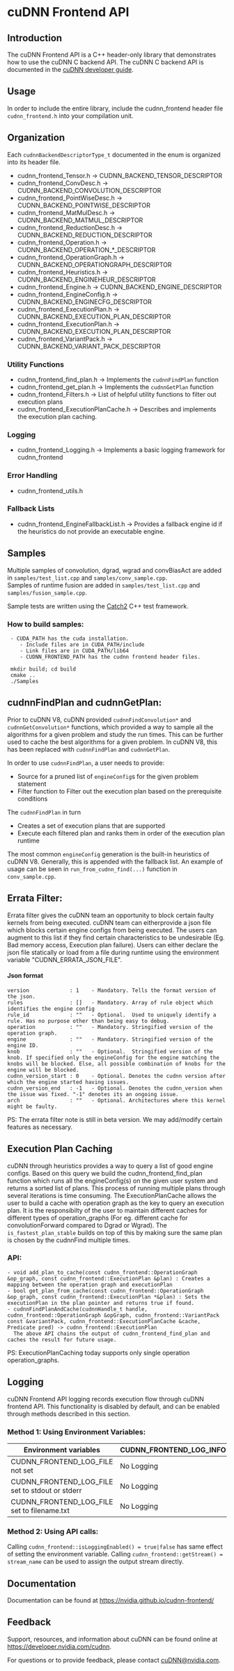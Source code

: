 # cuDNN Frontend API

## Introduction
The cuDNN Frontend API is a C++ header-only library that demonstrates how to use the cuDNN C backend API. The cuDNN C backend API is documented in the [cuDNN developer guide](https://docs.nvidia.com/deeplearning/cudnn/developer-guide/index.html). 

## Usage
In order to include the entire library, include the cudnn_frontend header file `cudnn_frontend.h` into your compilation unit.

## Organization
Each `cudnnBackendDescriptorType_t` documented in the enum is organized into its header file.
- cudnn_frontend_Tensor.h         -> CUDNN_BACKEND_TENSOR_DESCRIPTOR
- cudnn_frontend_ConvDesc.h       -> CUDNN_BACKEND_CONVOLUTION_DESCRIPTOR
- cudnn_frontend_PointWiseDesc.h  -> CUDNN_BACKEND_POINTWISE_DESCRIPTOR
- cudnn_frontend_MatMulDesc.h     -> CUDNN_BACKEND_MATMUL_DESCRIPTOR
- cudnn_frontend_ReductionDesc.h  -> CUDNN_BACKEND_REDUCTION_DESCRIPTOR
- cudnn_frontend_Operation.h      -> CUDNN_BACKEND_OPERATION_*_DESCRIPTOR
- cudnn_frontend_OperationGraph.h -> CUDNN_BACKEND_OPERATIONGRAPH_DESCRIPTOR
- cudnn_frontend_Heuristics.h     -> CUDNN_BACKEND_ENGINEHEUR_DESCRIPTOR
- cudnn_frontend_Engine.h         -> CUDNN_BACKEND_ENGINE_DESCRIPTOR
- cudnn_frontend_EngineConfig.h   -> CUDNN_BACKEND_ENGINECFG_DESCRIPTOR
- cudnn_frontend_ExecutionPlan.h  -> CUDNN_BACKEND_EXECUTION_PLAN_DESCRIPTOR
- cudnn_frontend_ExecutionPlan.h  -> CUDNN_BACKEND_EXECUTION_PLAN_DESCRIPTOR
- cudnn_frontend_VariantPack.h    -> CUDNN_BACKEND_VARIANT_PACK_DESCRIPTOR

### Utility Functions
- cudnn_frontend_find_plan.h          -> Implements the `cudnnFindPlan` function
- cudnn_frontend_get_plan.h           -> Implements the `cudnnGetPlan` function
- cudnn_frontend_Filters.h            -> List of helpful utility functions to filter out execution plans
- cudnn_frontend_ExecutionPlanCache.h -> Describes and implements the execution plan caching.

### Logging
- cudnn_frontend_Logging.h -> Implements a basic logging framework for cudnn_frontend

### Error Handling 
- cudnn_frontend_utils.h

### Fallback Lists
- cudnn_frontend_EngineFallbackList.h -> Provides a fallback engine id if the heuristics do not provide an executable engine.

## Samples
Multiple samples of convolution, dgrad, wgrad and convBiasAct are added in `samples/test_list.cpp` and `samples/conv_sample.cpp`.  
Samples of runtime fusion are added in `samples/test_list.cpp` and `samples/fusion_sample.cpp`.  

Sample tests are written using the [Catch2](https://github.com/catchorg/Catch2) C++ test framework.

### How to build samples:
     - CUDA_PATH has the cuda installation. 
        - Include files are in CUDA_PATH/include
        - Link files are in CUDA_PATH/lib64
        - CUDNN_FRONTEND_PATH has the cudnn frontend header files.

     mkdir build; cd build
     cmake ..
     ./Samples
    
## cudnnFindPlan and cudnnGetPlan:
Prior to cuDNN V8, cuDNN provided `cudnnFindConvolution*` and `cudnnGetConvolution*` functions, which provided a way to sample all the algorithms for a given problem and study the run times. This can be further used to cache the best algorithms for a given problem.  In cuDNN V8, this has been replaced with `cudnnFindPlan` and `cudnnGetPlan`.

In order to use `cudnnFindPlan`, a user needs to provide:
- Source for a pruned list of `engineConfig`s for the given problem statement
- Filter function to Filter out the execution plan based on the prerequisite conditions

The `cudnnFindPlan` in turn
- Creates a set of execution plans that are supported
- Execute each filtered plan and ranks them in order of the execution plan runtime

The most common `engineConfig` generation is the built-in heuristics of cuDNN V8. Generally, this is appended with the fallback list. An example of usage can be seen in `run_from_cudnn_find(...)` function in `conv_sample.cpp`.

## Errata Filter:
Errata filter gives the cuDNN team an opportunity to block certain faulty kernels from being executed. cuDNN team can eitherprovide a json file which blocks certain engine configs from being executed. The users can augment to this list if they find certain characteristics to be undesirable (Eg. Bad memory access, Execution plan failure). Users can either declare the json file statically or load from a file during runtime using the environment variable "CUDNN_ERRATA_JSON_FILE".

#### Json format
    version             : 1    - Mandatory. Tells the format version of the json.
    rules               : []   - Mandatory. Array of rule object which identifies the engine config
    rule_id             : ""   - Optional.  Used to uniquely identify a rule. Has no purpose other than being easy to debug.
    operation           : ""   - Mandatory. Stringified version of the operation graph.
    engine              : ""   - Mandatory. Stringified version of the engine ID.
    knob                : ""   - Optional.  Stringified version of the knob. If specified only the engineConfig for the engine matching the knobs will be blocked. Else, all possible combination of knobs for the engine will be blocked.
    cudnn_version_start : 0    - Optional. Denotes the cudnn version after which the engine started having issues.
    cudnn_version_end   : -1   - Optional. Denotes the cudnn_version when the issue was fixed. "-1" denotes its an ongoing issue.
    arch                : ""   - Optional. Architectures where this kernel might be faulty.

PS: The errata filter note is still in beta version. We may add/modify certain features as necessary.

## Execution Plan Caching
cuDNN through heuristics provides a way to query a list of good engine configs. Based on this query we build the cudnn_frontend_find_plan function which runs all the engineConfig(s) on the given user system and returns a sorted list of plans. This process of running multiple plans through several iterations is time consuming. The ExecutionPlanCache allows the user to build a cache with operation graph as the key to query an execution plan. It is the responsibilty of the user to maintain different caches for different types of operation_graphs (For eg. different cache for convolutionForward compared to Dgrad or Wgrad). The `is_fastest_plan_stable` builds on top of this by making sure the same plan is chosen by the cudnnFind multiple times.

### API:
    - void add_plan_to_cache(const cudnn_frontend::OperationGraph &op_graph, const cudnn_frontend::ExecutionPlan &plan) : Creates a mapping between the operation graph and executionPlan
    - bool get_plan_from_cache(const cudnn_frontend::OperationGraph &op_graph, const cudnn_frontend::ExecutionPlan *&plan) : Sets the executionPlan in the plan pointer and returns true if found.
    - cudnnFindPlanAndCache(cudnnHandle_t handle, cudnn_frontend::OperationGraph &opGraph, cudnn_frontend::VariantPack const &variantPack, cudnn_frontend::ExecutionPlanCache &cache, Predicate pred) -> cudnn_frontend::ExecutionPlan
      The above API chains the output of cudnn_frontend_find_plan and caches the result for future usage. 


PS: ExecutionPlanCaching today supports only single operation operation_graphs.

## Logging
cuDNN Frontend API logging records execution flow through cuDNN frontend API. This functionality is disabled by default, and can be enabled through methods described in this section.

### Method 1: Using Environment Variables:
| Environment variables                             | CUDNN_FRONTEND_LOG_INFO=0 | CUDNN_FRONTEND_LOG_INFO=1 |
| ------------------------------------------------- | ------------------------- | -----------               |
| CUDNN_FRONTEND_LOG_FILE not set                   | No Logging                | No Logging                |
| CUDNN_FRONTEND_LOG_FILE set to stdout or stderr   | No Logging                | Logging to cout or cerr   |
| CUDNN_FRONTEND_LOG_FILE set to filename.txt       | No Logging                | Logging to the filename   |

### Method 2: Using API calls:
Calling `cudnn_frontend::isLoggingEnabled() = true|false` has same effect of setting the environment variable.
Calling `cudnn_frontend::getStream() = stream_name` can be used to assign the output stream directly. 


## Documentation
Documentation can be found at https://nvidia.github.io/cudnn-frontend/

## Feedback
Support, resources, and information about cuDNN can be found online at https://developer.nvidia.com/cudnn. 

For questions or to provide feedback, please contact cuDNN@nvidia.com.
